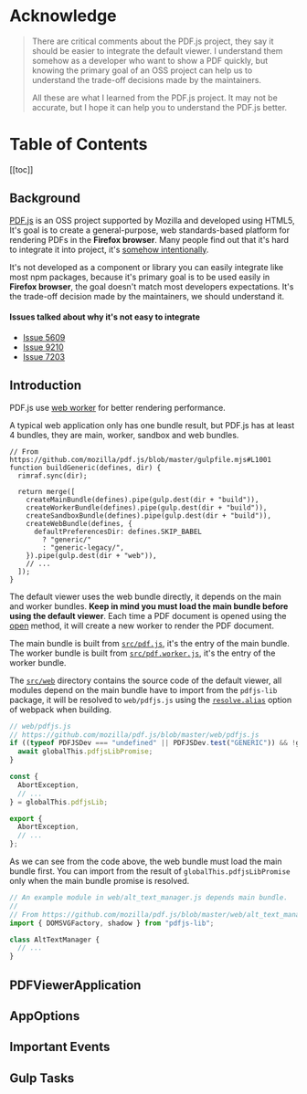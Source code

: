 # Acknowledge

> There are critical comments about the PDF.js project, they say it should be easier to integrate the default
> viewer. I understand them somehow as a developer who want to show a PDF quickly, but knowing the primary goal
> of an OSS project can help us to understand the trade-off decisions made by the maintainers.
>
> All these are what I learned from the PDF.js project. It may not be accurate, but I hope it can help you to understand the PDF.js better.

# Table of Contents

[[toc]]

## Background

[PDF.js](https://github.com/mozilla/pdf.js) is an OSS project supported by Mozilla and developed using HTML5,
It's goal is to create a general-purpose, web standards-based platform for rendering PDFs in the **Firefox browser**. Many people find out that it's hard to integrate it into project, it's [somehow intentionally](#issues-talked-about-why-it-s-hard-to-integrate).

It's not developed as a component or library you can easily integrate like most npm packages, because it's
primary goal is to be used easily in **Firefox browser**, the goal doesn't match most developers expectations.
It's the trade-off decision made by the maintainers, we should understand it.

#### Issues talked about why it's not easy to integrate

- [Issue 5609](https://github.com/mozilla/pdf.js/issues/5609#issuecomment-68530552)
- [Issue 9210](https://github.com/mozilla/pdf.js/issues/9210#issuecomment-347834276)
- [Issue 7203](https://github.com/mozilla/pdf.js/issues/7203#issuecomment-210510569)

## Introduction

PDF.js use [web worker](https://developer.mozilla.org/en-US/docs/Web/API/Web_Workers_API) for better rendering performance.

A typical web application only has one bundle result, but PDF.js has at least 4 bundles, they are main, worker, sandbox and web bundles.

```javascript{6-9}
// From https://github.com/mozilla/pdf.js/blob/master/gulpfile.mjs#L1001
function buildGeneric(defines, dir) {
  rimraf.sync(dir);

  return merge([
    createMainBundle(defines).pipe(gulp.dest(dir + "build")),
    createWorkerBundle(defines).pipe(gulp.dest(dir + "build")),
    createSandboxBundle(defines).pipe(gulp.dest(dir + "build")),
    createWebBundle(defines, {
      defaultPreferencesDir: defines.SKIP_BABEL
        ? "generic/"
        : "generic-legacy/",
    }).pipe(gulp.dest(dir + "web")),
    // ...
  ]);
}
```

The default viewer uses the web bundle directly, it depends on the main and worker bundles. **Keep in mind you must load the main bundle before using the default viewer**.
Each time a PDF document is opened using the [open](https://github.com/mozilla/pdf.js/blob/a6e0b0292e8d8952576f55073ba3b8df69a2932a/web/app.js#L935) method, it will create a new worker to render the PDF document.

The main bundle is built from [`src/pdf.js`](https://github.com/mozilla/pdf.js/blob/master/src/pdf.js), it's the entry of the main bundle. The worker bundle is built from [`src/pdf.worker.js`](https://github.com/mozilla/pdf.js/blob/master/src/pdf.worker.js), it's the entry of the worker bundle.

The [`src/web`](https://github.com/mozilla/pdf.js/tree/master/web) directory contains the source code of the default viewer,
all modules depend on the main bundle have to import from the `pdfjs-lib` package, it will be resolved to `web/pdfjs.js` using the [`resolve.alias`](https://webpack.js.org/configuration/resolve/#resolvealias) option of webpack when building.

```javascript
// web/pdfjs.js
// https://github.com/mozilla/pdf.js/blob/master/web/pdfjs.js
if ((typeof PDFJSDev === "undefined" || PDFJSDev.test("GENERIC")) && !globalThis.pdfjsLib) {
  await globalThis.pdfjsLibPromise;
}

const {
  AbortException,
  // ...
} = globalThis.pdfjsLib;

export {
  AbortException,
  // ...
};
```

As we can see from the code above, the web bundle must load the main bundle first. You can import from the result of
`globalThis.pdfjsLibPromise` only when the main bundle promise is resolved.

```javascript
// An example module in web/alt_text_manager.js depends main bundle.
//
// From https://github.com/mozilla/pdf.js/blob/master/web/alt_text_manager.js
import { DOMSVGFactory, shadow } from "pdfjs-lib";

class AltTextManager {
  // ...
}
```

## PDFViewerApplication

<!--@include: ./parts/application.md-->

## AppOptions

<!--@include: ./parts/app-options.md-->

## Important Events

<!--@include: ./parts/events.md-->

## Gulp Tasks
